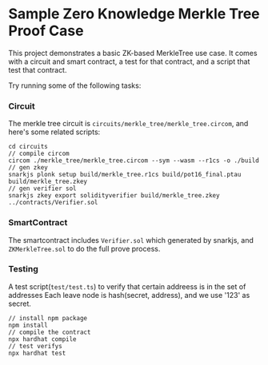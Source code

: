 # Sample Zero Knowledge Merkle Tree Proof Case

This project demonstrates a basic ZK-based MerkleTree use case. It comes with a circuit and smart contract, a test for that contract, and a script that test that contract.

Try running some of the following tasks:

### Circuit

The merkle tree circuit is `circuits/merkle_tree/merkle_tree.circom`, and here's some related scripts:
```shell
cd circuits
// compile circom
circom ./merkle_tree/merkle_tree.circom --sym --wasm --r1cs -o ./build
// gen zkey
snarkjs plonk setup build/merkle_tree.r1cs build/pot16_final.ptau build/merkle_tree.zkey
// gen verifier sol
snarkjs zkey export solidityverifier build/merkle_tree.zkey ../contracts/Verifier.sol
```

### SmartContract

The smartcontract includes `Verifier.sol` which generated by snarkjs, and `ZKMerkleTree.sol` to do the full prove process.

### Testing

A test script(`test/test.ts`) to verify that certain addreess is in the set of addresses
Each leave node is hash(secret, address), and we use '123' as secret.
```shell
// install npm package
npm install
// compile the contract
npx hardhat compile
// test verifys
npx hardhat test
```
